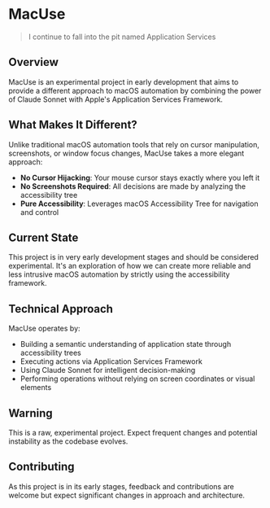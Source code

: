 # MacUse

> I continue to fall into the pit named Application Services

## Overview

MacUse is an experimental project in early development that aims to provide a different approach to macOS automation by combining the power of Claude Sonnet with Apple's Application Services Framework.

## What Makes It Different?

Unlike traditional macOS automation tools that rely on cursor manipulation, screenshots, or window focus changes, MacUse takes a more elegant approach:

- **No Cursor Hijacking**: Your mouse cursor stays exactly where you left it
- **No Screenshots Required**: All decisions are made by analyzing the accessibility tree
- **Pure Accessibility**: Leverages macOS Accessibility Tree for navigation and control

## Current State

This project is in very early development stages and should be considered experimental. It's an exploration of how we can create more reliable and less intrusive macOS automation by strictly using the accessibility framework.

## Technical Approach

MacUse operates by:

- Building a semantic understanding of application state through accessibility trees
- Executing actions via Application Services Framework
- Using Claude Sonnet for intelligent decision-making
- Performing operations without relying on screen coordinates or visual elements

## Warning

This is a raw, experimental project. Expect frequent changes and potential instability as the codebase evolves.

## Contributing

As this project is in its early stages, feedback and contributions are welcome but expect significant changes in approach and architecture.
